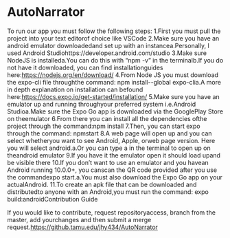 # AutoNarrator

To run our app you must follow the following steps:
1.First you must pull the project into your text editorof choice like VSCode
2.Make sure you have an android emulator downloadedand set up with an instancea.Personally, I used Android Studiohttps://developer.android.com/studio
3.Make sure NodeJS is installeda.You can do this with “npm -v”  in the terminalb.If you do not have it downloaded, you can find installationguides here:https://nodejs.org/en/download/
4.From Node JS you must download the expo-cli file throughthe command: npm install--global expo-clia.A more in depth explanation on installation can befound here:https://docs.expo.io/get-started/installation/
5.Make sure you have an emulator up and running throughyour preferred system i.e.Android Studioa.Make sure the Expo Go app is downloaded via the GooglePlay Store on theemulator
6.From there you can install all the dependencies ofthe project through the command:npm install
7.Then, you can start expo through the command: npmstart
8.A web page will open up and you can select whetheryou want to see Android, Apple, orweb page version. Here you will select android.a.Or you can type a in the terminal to open up on theandroid emulator
9.If you have it the emulator open it should load upand be visible there
10.If you don’t want to use an emulator and you havean Android running 10.0.0+, you canscan the QR code provided after you use the commandexpo start.a.You must also download the Expo Go app on your actualAndroid.
11.To create an apk file that can be downloaded and distributedto anyone with an Android,you must run the command: expo build:androidContribution Guide

If you would like to contribute, request repositoryaccess, branch from the master, add yourchanges and then submit a merge request.https://github.tamu.edu/jhy434/AutoNarrator
